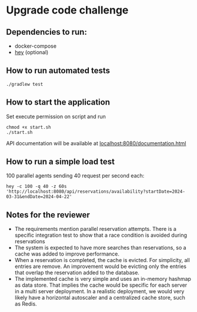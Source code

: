 # Upgrade code challenge
## Dependencies to run:

- docker-compose
- [hey](https://github.com/rakyll/hey) (optional)

## How to run automated tests

```
./gradlew test
```

## How to start the application
Set execute permission on script and run

```
chmod +x start.sh
./start.sh
```

API documentation will be available at [localhost:8080/documentation.html]()

## How to run a simple load test
100 parallel agents sending 40 request per second each:
```
hey -c 100 -q 40 -z 60s 'http://localhost:8080/api/reservations/availability?startDate=2024-03-31&endDate=2024-04-22'
```

## Notes for the reviewer

- The requirements mention parallel reservation attempts. There is a specific integration test to show that a race condition is avoided during reservations
- The system is expected to have more searches than reservations, so a cache was added to improve performance. 
- When a reservation is completed, the cache is evicted. For simplicity, all entries are remove. An improvement would be evicting only the entries that overlap the reservation added to the database.
- The implemented cache is very simple and uses an in-memory hashmap as data store. That implies the cache would be specific for each server in a multi server deployment. In a realistic deployment, we would very likely have a horizontal autoscaler and a centralized cache store, such as Redis.